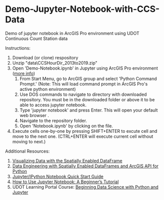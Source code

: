 # Demo-Jupyter-Notebook-with-CCS-Data
Demo of jupyter notebook in ArcGIS Pro environment using UDOT Continuous Count Station data

Instructions:
1. Download (or clone) respository
2. Unzip "data\CCSHourDir_2013to2019.zip"
3. Open 'Demo-Notebook.ipynb' in Jupyter using ArcGIS Pro environment ([more info](https://developers.arcgis.com/python/guide/using-the-jupyter-notebook-environment/))
    1. From Start Menu, go to ArcGIS group and select 'Python Command Prompt.' (Note: This will load command prompt in ArcGIS Pro's active python environment)
    2. Use DOS commands to navigate to directory with downloaded repository. You must be in the downloaded folder or above it to be able to access jupyter notebook.
    3. Type 'jupyter notebook' and press Enter. This will open your default web browser .
    4. Navigate to the repository folder.
    5. Open 'Notebook.ipynb' by clicking on the file.
4. Execute cells one-by-one by pressing SHIFT+ENTER to excute cell and move to the next one. (CTRL+ENTER will execute current cell without moving to next.)


Additional Resources:
1. [Visualizing Data with the Spatially Enabled DataFrame](https://developers.arcgis.com/python/guide/visualizing-data-with-the-spatially-enabled-dataframe/)
2. [Data Engineering with Spatially Enabled DataFrames and ArcGIS API for Python](https://www.youtube.com/watch?v=24KZCkApGmA)
3. [Jupyter/IPython Notebook Quick Start Guide](https://jupyter-notebook-beginner-guide.readthedocs.io/en/latest/execute.html)
3. [How to Use Jupyter Notebook: A Beginner’s Tutorial](https://www.dataquest.io/blog/jupyter-notebook-tutorial/)
4. UDOT Learning Portal Course: [Beginning Data Science with Python and Jupyter](https://utah-udotu_public.sabacloud.com/Saba/Web_spf/NA1PRD0101/common/ledetail/cours000000000026969)
